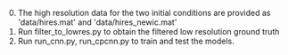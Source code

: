 0. The high resolution data for the two initial conditions are provided as 'data/hires.mat' and 'data/hires_newic.mat'
1. Run filter_to_lowres.py to obtain the filtered low resolution ground truth
2. Run run_cnn.py, run_cpcnn.py to train and test the models.